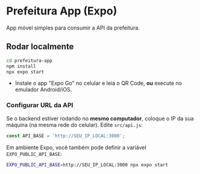 
# Prefeitura App (Expo)
App móvel simples para consumir a API da prefeitura.

## Rodar localmente
```bash
cd prefeitura-app
npm install
npx expo start
```
- Instale o app "Expo Go" no celular e leia o QR Code, **ou** execute no emulador Android/iOS.

### Configurar URL da API
Se o backend estiver rodando no **mesmo computador**, coloque o IP da sua máquina (na mesma rede do celular).
Edite `src/api.js`:
```js
const API_BASE = 'http://SEU_IP_LOCAL:3000';
```
Em ambiente Expo, você também pode definir a variável `EXPO_PUBLIC_API_BASE`:
```bash
EXPO_PUBLIC_API_BASE=http://SEU_IP_LOCAL:3000 npx expo start
```

